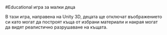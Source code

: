 #Educational игра за малки деца

В тази игра, направена на Unity 3D, децата ще отключат въображението си като могат да построят къща от избрани материали и накрая могат да видят реалистично разрушаване на къщата.
